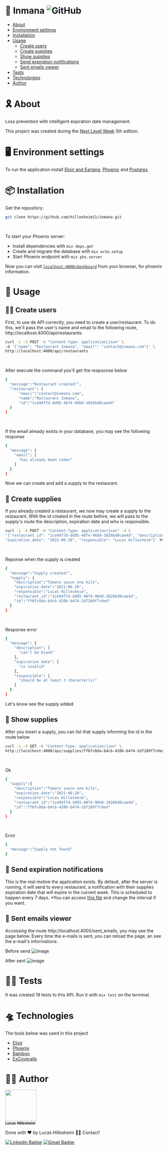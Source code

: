 # 📖 Inmana ![GitHub](https://img.shields.io/github/license/hillesheim11/inmana?style=plastic)

<!--ts-->
   * [About](#-about)
   * [Environment settings](#-environmen-settings)
   * [Installation](#-installation)
   * [Usage](#-usage)
      * [Create users](#-create-users)
      * [Create supplies](#-create-supplies)
      * [Show supplies](#-show-supplies)
      * [Send expiration notifications](#-send-expiration-notifications)
      * [Sent emails viewer](#-sent-emails-viewer)
   * [Tests](#-tests)
   * [Technologies](#-technologies)
   * [Author](#-author)
<!--te-->

# 🎗️ About
Loss prevention with intelligent expiration date management.

This project was created during the [Next Level Week](https://nextlevelweek.com) 5th edition.

# 🖥️ Environment settings
To run the application install [Elixir and Earlang](https://elixir-lang.org/install.html#install), [Phoenix](https://hexdocs.pm/phoenix/installation.html#phoenix) and [Postgres](https://www.postgresql.org/download/).

# 📦 Installation
Get the repository:

```bash
git clone https://github.com/hillesheim11/inmana.git
```
</br>

To start your Phoenix server:

  * Install dependencies with `mix deps.get`
  * Create and migrate the database with `mix ecto.setup`
  * Start Phoenix endpoint with `mix phx.server`

Now you can visit [`localhost:4000/dashboard`](http://localhost:4000) from your browser, for phoenix information.

# :hammer: Usage

## :woman::man: Create users
First, to use de API correctly, you need to create a user/restaurant. To do this, we'll pass the user's name and email to the following route, http://<a></a>localhost:4000/api/restaurants.
```bash
curl -i -X POST -H "Content-Type: application/json" \
-d '{"name": "Restaurant Inmana", "email": "contact@inmana.com"}' \
http://localhost:4000/api/restaurants
```
</br>

After execute the command you'll get the respoonse below
```bash
{
  "message":"Restaurant created!",
  "restaurant": {
      "email":"contact@inmana.com",
      "name":"Restaurant Inmana",
      "id":"1ce94f7d-dd95-48f4-96b0-1026bd0cae4d"
  }
}   
```
</br>

If the email already exists in your database, you may see the following response
```bash
{
  "message": {
    "email": [
      "has already been taken"
    ]
  }
}
```
Now we can create and add a supply to the restaurant.

## 🥪 Create supplies
If you already created a restaurant, we now may create a supply to the restaurant. With the id created in the route before, we will pass to the supply's route the description, expiration date and who is responsible.
```bash
curl -i -X POST -H "Content-Type: application/json" -d \
'{"restaurant_id": "1ce94f7d-dd95-48f4-96b0-1026bd0cae4d", "description": "Tomato sauce one kilo",
"expiration_date": "2021-06-20", "responsible": "Lucas Hillesheim"}' http://localhost:4000/api/supplies
```
</br>

Reponse when the supply is created
```bash
{
  "message":"Supply created!",
  "supply": {
    "description":"Tomato sauce one kilo",
    "expiration_date":"2021-06-20",
    "responsible":"Lucas Hillesheim",
    "restaurant_id":"1ce94f7d-dd95-48f4-96b0-1026bd0cae4d",
    "id":"ff6fc8da-b4cb-420b-b474-2d7289f7c0ed"
  }
} 
```
</br>

Response error
```bash
{
  "message": {
    "description": [
      "can't be blank"
    ],
    "expiration_date": [
      "is invalid"
    ],
    "responsible": [
      "should be at least 3 character(s)"
    ]
  }
}
```
Let's know see the supply added

## 🍩 Show supplies
After you insert a supply, you can list that supply informing the id in the route below
```bash
curl -i -X GET -H "Content-Type: application/json" \
http://localhost:4000/api/supplies/ff6fc8da-b4cb-420b-b474-2d7289f7c0ed
```
</br>

Ok
```bash
{
  "supply":{
    "description":"Tomato sauce one kilo",
    "expiration_date":"2021-06-20",
    "responsible":"Lucas Hillesheim",
    "restaurant_id":"1ce94f7d-dd95-48f4-96b0-1026bd0cae4d",
    "id":"ff6fc8da-b4cb-420b-b474-2d7289f7c0ed"
  }
}  
```
</br>

Error
```bash
{
  "message":"Supply not found"
} 
```
## :incoming_envelope: Send expiration notifications

This is the real motive the application exists. By default, after the server is running, it will send to every restaurant, a notification with their supplies expiration date that will expire in the current week. This is scheduled to happen every 7 days. *You can access [this file](lib/inmana/supplies/scheduler.ex) and change the interval if you want.

## 📃 Sent emails viewer

Accessing the route http://localhost:4000/sent_emails, you may see the page below. Every time the e-mails is sent,  you can reload the page, an see the e-mail's informations.
</br>

Before send
![image](https://user-images.githubusercontent.com/62484542/116949408-7251e000-ac58-11eb-809b-89b028ccc5ad.png)

After sent
![image](https://user-images.githubusercontent.com/62484542/116950399-46842980-ac5b-11eb-86da-8853a85f1903.png)

# 👩‍🔬 Tests

It was created 19 tests to this API. Run it with `mix test` on the terminal.

# 🛸 Technologies

The tools below was used in this project
- [Elixir](https://elixir-lang.org)
- [Phoenix](https://www.phoenixframework.org)
- [Bamboo](https://github.com/thoughtbot/bamboo)
- [ExCoveralls](https://github.com/parroty/excoveralls)

# 🧑‍💻 Author

<div>
 <img src="https://avatars.githubusercontent.com/u/62484542?v=50" width="100px"/>
</div>
<div>
 <sub><b>Lucas Hillesheim</b></sub>
</div>

Done with ❤️ by Lucas Hillesheim 👋🏽 Contact!

[![Linkedin Badge](https://img.shields.io/badge/-Lucas-blue?style=flat-square&logo=Linkedin&logoColor=white&link=https://www.linkedin.com/in/lucas-hillesheim/)](https://www.linkedin.com/in/lucas-hillesheim/) 
[![Gmail Badge](https://img.shields.io/badge/-lucashillesheim11@gmail.com-c14438?style=flat-square&logo=Gmail&logoColor=white&link=mailto:lucashillesheim11@gmail.com)](mailto:lucashillesheim11@gmail.com)
